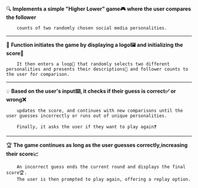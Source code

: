 🔍 **Implements a simple "Higher Lower" game🎮 where the user compares the follower** 

        counts of two randomly chosen social media personalities.
______________________________________________________________________________________________________________________________________________________________________

🎯 **Function initiates the game by displaying a logo🖼️ and initializing the score🔢** 

        It then enters a loop🔄 that randomly selects two different personalities and presents their descriptions📜 and follower counts to the user for comparison.
______________________________________________________________________________________________________________________________________________________________________

💡 **Based on the user's input⌨️, it checks if their guess is correct✅ or wrong❌** 

        updates the score, and continues with new comparisons until the user guesses incorrectly or runs out of unique personalities. 
        
        Finally, it asks the user if they want to play again❓
______________________________________________________________________________________________________________________________________________________________________

🏆 **The game continues as long as the user guesses correctly,increasing their score📈** 

        An incorrect guess ends the current round and displays the final score🏆. 
        The user is then prompted to play again, offering a replay option.